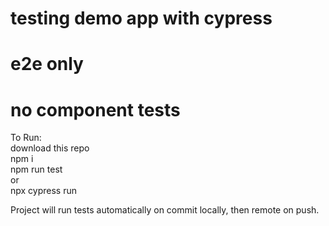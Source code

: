 # testing demo app with cypress

# e2e only

# no component tests

To Run:  
download this repo  
npm i  
npm run test  
or  
npx cypress run

Project will run tests automatically on commit locally, then remote on push.
